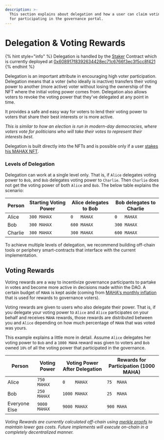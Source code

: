```yaml
---
description: >-
  This section explains about delegation and how a user can claim voting rewards
  for participating in the governance portal.
---
```


# Delegation & Voting Rewards

{% hint style="info" %}
Delegation is handled by the [Staker](https://github.com/MahaDAO/governance-contracts/blob/master/contracts/MAHAXStaker.sol) Contract which is currently deployed at [0x608917f8392634428ec71c6766f3ec3f5cc8f421](https://etherscan.io/address/0x608917f8392634428ec71c6766f3ec3f5cc8f421)
{% endhint %}

Delegation is an important attribute in encouraging high voter participation. Delegation means that a voter (who ideally is inactive) transfers their voting power to another (more active) voter without losing the ownership of the NFT where the initial voting power comes from. Delegation also allows voters to revoke the voting power that they've delegated at any point in time.&#x20;

It provides a safe and easy way for voters to lend their voting power to voters that share their best interests or is more active.

_This is similar to how an election is run in modern-day democracies, where voters vote for politicians who will take their votes to represent their interests best._

Delegation is built directly into the NFTs and is possible only if a user [stakes his MAHAX NFT](locking-mechanism.md#staking-nfts).&#x20;

### Levels of Delegation

Delegation can work at a single level only. That is, if `Alice` delegates voting power to `Bob`, and `Bob` delegates voting power to `Charlie`. Then `Charlie` does not get the voting power of both `Alice` and `Bob`. The below table explains the scenario:

| Person  | Starting Voting Power  | Alice delegates to Bob | Bob delegates to Charlie |
| ------- | ---------------------- | ---------------------- | ------------------------ |
| Alice   | `300 MAHAX`            | `0   MAHAX`            | `0   MAHAX`              |
| Bob     | `300 MAHAX`            | `600 MAHAX`            | `300 MAHAX`              |
| Charlie | `300 MAHAX`            | `300 MAHAX`            | `600 MAHAX`              |

To achieve multiple levels of delegation, we recommend building off-chain tools or periphery smart-contracts that interface with the current implementation.

## Voting Rewards

Voting rewards are a way to incentivize governance participants to partake in votes and become more active in decisions made within the DAO. A certain budget of `MAHA` is kept aside (coming from [MAHA's monthly inflation](../the-maha-token/distribution.md) that is used for rewards to governance voters).

Voting rewards are given to users who also delegate their power. That is, if you delegate your voting power to `Alice` and `Alice` participates on your behalf and receives `MAHA` rewards, those rewards are distributed between you and `Alice` depending on how much percentage of `MAHA` that was voted was yours.

This example explains a little more in detail. Assume `Alice` delegates her voting power to `Bob` and a `1000 MAHA` reward was given to voters and `Bob` owned `10%` of all the voting power that participated in the governance.

| Person        | Voting Power | Voting Power After Delegation | Rewards for Participation (1000 MAHA) |
| ------------- | ------------ | ----------------------------- | ------------------------------------- |
| Alice         | `750  MAHAX` | `0    MAHAX`                  | `75  MAHA`                            |
| Bob           | `250  MAHAX` | `1000 MAHAX`                  | `25  MAHA`                            |
| Everyone Else | `9000 MAHAX` | `9000 MAHAX`                  | `900 MAHA`                            |

_Voting Rewards are currently calculated off-chain using_ [_merkle proofs_](https://www.webopedia.com/definitions/merkle-proof/) _to maintain lower gas costs. Future implements will execute on-chain in a completely decentralized manner._&#x20;
